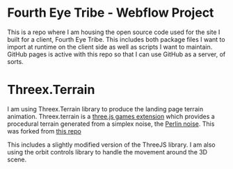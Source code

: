 Fourth Eye Tribe - Webflow Project
=============
This is a repo where I am housing the open source code used for the site I built for a client, Fourth Eye Tribe. This includes both package files I want to import at runtime on the client side as well as scripts I want to maintain. GitHub pages is active with this repo so that I can use GitHub as a server, of sorts. 

Threex.Terrain
=============
I am using Threex.Terrain library to produce the landing page terrain animation. Threex.terrain is a [three.js games extension](http://www.threejsgames.com/extensions/) which provides a procedural terrain generated from a simplex noise, the [Perlin noise](http://en.wikipedia.org/wiki/Perlin_noise). This was forked from [this repo](https://github.com/jeromeetienne/threex.terrain)

This includes a slightly modified version of the ThreeJS library. I am also using the orbit controls library to handle the movement around the 3D scene. 





